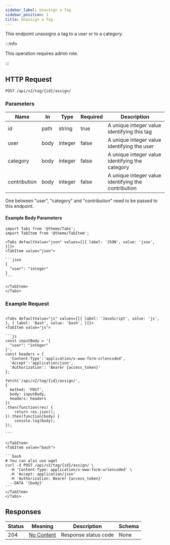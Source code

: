 ```yaml
---
sidebar_label: Unassign a Tag
sidebar_position: 1
title: Unassign a Tag
---
```


This endpoint unassigns a tag to a user or to a category.

:::info

This operation requires admin role.

:::

## HTTP Request

`POST /api/v2/tag/{id}/assign/`

### Parameters

| Name         | In   | Type    | Required | Description                                         |
|--------------|------|---------|----------|-----------------------------------------------------|
| id           | path | string  | true     | A unique integer value identifying this tag         |
| user         | body | integer | false    | A unique integer value identifying the user         |
| category     | body | integer | false    | A unique integer value identifying the category     |
| contribution | body | integer | false    | A unique integer value identifying the contribution |

One between "user", "category" and "contribution" need to be passed to this endpoint.

#### Example Body Parameters

````mdx-code-block
import Tabs from '@theme/Tabs';
import TabItem from '@theme/TabItem';

<Tabs defaultValue="json" values={[{ label: 'JSON', value: 'json', }]}>
<TabItem value="json">

```json
{
  "user": "integer"
}
```

</TabItem>
</Tabs>
````

### Example Request

````mdx-code-block

<Tabs defaultValue="js" values={[{ label: 'JavaScript', value: 'js', }, { label: 'Bash', value: 'bash', }]}>
<TabItem value="js">

```js
const inputBody = '{
  "user": "integer"
}';
const headers = {
  'Content-Type':'application/x-www-form-urlencoded',
  'Accept':'application/json',
  'Authorization': 'Bearer {access_token}'
};

fetch('/api/v2/tag/{id}/assign/',
{
  method: 'POST',
  body: inputBody,
  headers: headers
})
.then(function(res) {
    return res.json();
}).then(function(body) {
    console.log(body);
});

```

</TabItem>
<TabItem value="bash">

```bash
# You can also use wget
curl -X POST /api/v2/tag/{id}/assign/ \
  -H 'Content-Type: application/x-www-form-urlencoded' \
  -H 'Accept: application/json'
  -H 'Authorization: Bearer {access_token}'
  --DATA '{body}'
```
</TabItem>
</Tabs>
````

## Responses

|Status|Meaning|Description|Schema|
|---|---|---|---|
|204|[No Content](https://tools.ietf.org/html/rfc7231#section-6.3.5)|Response status code|None|




